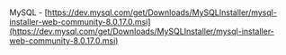 # 

MySQL - [https://dev.mysql.com/get/Downloads/MySQLInstaller/mysql-installer-web-community-8.0.17.0.msi](https://dev.mysql.com/get/Downloads/MySQLInstaller/mysql-installer-web-community-8.0.17.0.msi)

